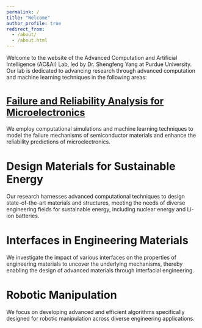 ```yaml
---
permalink: /
title: "Welcome"
author_profile: true
redirect_from: 
  - /about/
  - /about.html
---
```


Welcome to the website of the Advanced Computation and Artificial Intelligence (AC&AI) Lab, led by Dr. Shengfeng Yang at Purdue University. Our lab is dedicated to advancing research through advanced computation and machine learning techniques in the following areas:

<a href="/research_microelectronics" style="font-size: 25px; font-weight: bold;">Failure and Reliability Analysis for Microelectronics</a>
======
We employ computational simulations and machine learning techniques to model the failure mechanisms of semiconductor materials and enhance the reliability predictions of microelectronics.

Design Materials for Sustainable Energy
======
Our research harnesses advanced computational techniques to design state-of-the-art materials and structures, meeting the needs of diverse engineering fields for sustainable energy, including nuclear energy and Li-ion batteries.

Interfaces in Engineering Materials
======
We investigate the impact of various interfaces on the properties of engineering materials to uncover the underlying mechanisms, thereby enabling the design of advanced materials through interfacial engineering.

Robotic Manipulation
======
We focus on developing advanced and efficient algorithms specifically designed for robotic manipulation across diverse engineering applications.
